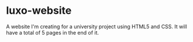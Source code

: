 # luxo-website
A website I'm creating for a university project using HTML5 and CSS.
It will have a total of 5 pages in the end of it.
